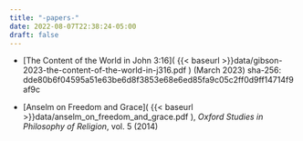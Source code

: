 ```yaml
---
title: "-papers-"
date: 2022-08-07T22:38:24-05:00
draft: false
---
```


- [The Content of the World in John 3:16]( {{< baseurl >}}data/gibson-2023-the-content-of-the-world-in-j316.pdf ) (March 2023)
sha-256: dde80b6f04595a51e63be6d8f3853e68e6ed85fa9c05c2ff0d9ff14714f9af9c

- [Anselm on Freedom and Grace]( {{< baseurl >}}data/anselm_on_freedom_and_grace.pdf ), _Oxford Studies in Philosophy of Religion_, vol. 5 (2014)

